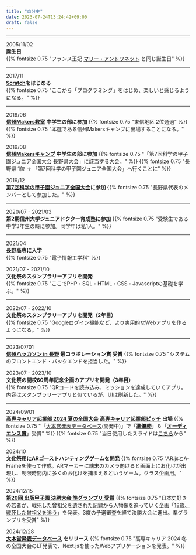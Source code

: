 ```yaml
---
title: "自分史"
date: 2023-07-24T13:24:42+09:00
draft: false
---
```


---

2005/11/02  
**誕生日**  
{{% fontsize 0.75 "フランス王妃 [マリー・アントワネット](https://ja.wikipedia.org/wiki/%E3%83%9E%E3%83%AA%E3%83%BC%E3%83%BB%E3%82%A2%E3%83%B3%E3%83%88%E3%83%AF%E3%83%8D%E3%83%83%E3%83%88) と同じ誕生日" %}}

---

2017/11  
**[Scratch](https://scratch.mit.edu)をはじめる**  
{{% fontsize 0.75 "ここから「プログラミング」をはじめ、楽しいと感じるようになる。" %}}

---

2019/06  
**[信州Makers教室](https://www.futurecraft.jp/weblog/14237/) 中学生の部に参加**
{{% fontsize 0.75 "東信地区 2位通過" %}}
{{% fontsize 0.75 "本選である信州Makersキャンプに出場することになる。" %}}   

2019/08  
**[信州Makersキャンプ](https://www.futurecraft.jp/weblog/14247/) 中学生の部に参加**
{{% fontsize 0.75 "「第7回科学の甲子園ジュニア全国大会 長野県大会」に該当する大会。" %}} 
{{% fontsize 0.75 "長野県 1位 → 「第7回科学の甲子園ジュニア全国大会」へ行くことに" %}}

2019/12  
**[第7回科学の甲子園ジュニア全国大会](https://koushien.jst.go.jp/koushien-Jr/report/2019/index.html)に参加**
{{% fontsize 0.75 "長野県代表のメンバーとして参加した。" %}}

---

2020/07 - 2021/03  
**第2期信州大学ジュニアドクター育成塾に参加**
{{% fontsize 0.75 "受験生である中学3年生の時に参加。同学年は私1人。" %}}

---

2021/04  
**長野高専に入学**  
{{% fontsize 0.75 "電子情報工学科" %}}

2021/07 - 2021/10  
**文化祭のスタンプラリーアプリを開発**  
{{% fontsize 0.75 "ここでPHP・SQL・HTML・CSS・Javascriptの基礎を学ぶ。" %}}

---

2022/07 - 2022/10  
**文化祭のスタンプラリーアプリを開発（2年目）**  
{{% fontsize 0.75 "Googleログイン機能など、より実用的なWebアプリを作るようになる。" %}}

---

2023/07/01  
**[信州ハッカソン in 長野](https://ailab-corp.connpass.com/event/285350/) 最コラボレーション賞 受賞**
{{% fontsize 0.75 "システムのフロントエンド・バックエンドを担当した。" %}}


2023/07 - 2023/10  
**文化祭の開校60周年記念企画のアプリを開発（3年目）**  
{{% fontsize 0.75 "QRコードを読み込み、ミッションを達成していくアプリ。内容はスタンプラリーアプリと似ているが、UIは刷新した。" %}}

---

2024/09/01  
**[高専キャリア起業部 2024 夏の全国大会](https://kosen-career.tech/lp/2024summer)** 
**[高専キャリア起業部ピッチ](https://kosen-career.tech/news/2024summer-pitch-presenter) 出場**
{{% fontsize 0.75 "「[大本営発表データベース](https://daihon-ei.jp)(開発中)」で「**[準優勝](https://x.com/kosen_career/status/1830141553425432875)**」＆「**[オーディエンス賞](https://x.com/kosen_career/status/1830141253125898271)**」受賞" %}}
{{% fontsize 0.75 "当日使用したスライドは[こちら](https://www.docswell.com/s/massy1102/KV1114-20240901-daihon-ei)から" %}}

2024/10   
**文化祭用にARゴーストハンティングゲームを開発**
{{% fontsize 0.75 "AR.jsとA-Frameを使って作成。ARマーカーに端末のカメラ向けると画面上にお化けが出現し、制限時間内に多くのお化けを捕まえるというゲーム。クラス企画用。" %}}

2024/12/15  
**[第20回 出版甲子園 決勝大会 準グランプリ 受賞](https://spk.picaso.jp/2025/04/01/7884/)**
{{% fontsize 0.75 "日本史好きの若者が、戦死した曾祖父を遺された記録から人物像を追っていく企画「[18歳、戦死した曾祖父を追う](https://gakumado.mynavi.jp/gmd/articles/77245)」を発表。3度の予選審査を経て決勝大会に進出。準グランプリを受賞" %}}

2024/12/28  
**[大本営発表データベース](https://db.daihon-ei.jp) をリリース**
{{% fontsize 0.75 "高専キャリア 2024 冬の全国大会のLT発表で、Next.jsを使ったWebアプリケーションを発表。" %}}
